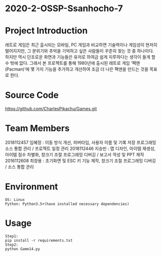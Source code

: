 # 2020-2-OSSP-Ssanhocho-7

# Project Introduction
레트로 게임은 최근 출시되는 모바일, PC 게임과 비교하면 기술력이나 게임성이 현저히 떨어지지만, 그 분위기와 추억을 기억하고 싶은 사람들이 꾸준히 찾는 것 중 하나이다.
하지만 역시 단조로운 화면과 기능들은 유저로 하여금 쉽게 지루하다는 생각이 들게 할 수 밖에 없다.
그래서 본 프로젝트를 통해 1980년에 출시된 레트로 게임 ‘팩맨 (Pacman)’에 몇 가지 기능을 추가하고 개선하여 조금 더 나은 팩맨을 만드는 것을 목표로 한다.

# Source Code
https://github.com/CharlesPikachu/Games.git

# Team Members
2018112457 임혜정 : 이동 방식 개선, 피버타임, 사용자 이름 및 기록 저장 프로그래밍
                    소스 통합 관리 / 프로젝트 일정 관리
2018112446 지승빈 : 맵 디자인, 아이템 재생성, 아이템 점수 차별화, 창크기 조절 프로그래밍
                    디버깅 / 보고서 작성 및 PPT 제작
2016112608 최창용 : 초기화면 및 ESC 키 기능 제작, 창크기 조절 프로그래밍
                    디버깅 / 소스 통합 관리

# Environment
```
OS: Linux
Python: Python3.5+(have installed necessary dependencies)
```

# Usage
```
Step1:
pip install -r requirements.txt
Step2:
python Game14.py
```
